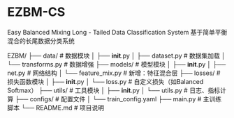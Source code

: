 # EZBM-CS
Easy Balanced Mixing Long - Tailed Data Classification System
基于简单平衡混合的长尾数据分类系统

EZBM/
  ├── data/                # 数据模块
  │   ├── __init__.py
  │   ├── dataset.py       # 数据集加载
  │   └── transforms.py    # 数据增强
  ├── models/              # 模型模块
  │   ├── __init__.py
  │   ├── net.py           # 网络结构
  │   └── feature_mix.py   # 新增：特征混合层
  ├── losses/              # 损失函数模块
  │   ├── __init__.py
  │   └── loss.py          # 自定义损失（如Balanced Softmax）
  ├── utils/               # 工具模块
  │   ├── __init__.py
  │   └── utils.py         # 日志、指标计算
  ├── configs/             # 配置文件
  │   └── train_config.yaml
  ├── main.py              # 主训练脚本
  └── README.md            # 项目说明
